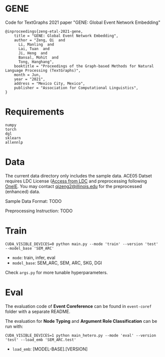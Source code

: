 # GENE

Code for TextGraphs 2021 paper "GENE: Global Event Network Embedding"

```
@inproceedings{zeng-etal-2021-gene,
    title = "GENE: Global Event Network Embedding",
    author = "Zeng, Qi  and
      Li, Manling  and
      Lai, Tuan  and
      Ji, Heng  and
      Bansal, Mohit  and
      Tong, Hanghang",
    booktitle = "Proceedings of the Graph-based Methods for Natural Language Processing (TextGraphs)",
    month = Jun,
    year = "2021",
    address = "Mexico City, Mexico",
    publisher = "Association for Computational Linguistics",
}
```

# Requirements

```
numpy
torch
dgl
sklearn
allennlp
```



# Data 

The current data directory only includes the sample data. ACE05 Datset requires LDC License ([Access from LDC](https://catalog.ldc.upenn.edu/LDC2006T06) and preprocessing following [OneIE](http://blender.cs.illinois.edu/software/oneie/). You may contact qizeng2@illinois.edu for the preprocessed (enhanced) data.

Sample Data Format: TODO

Preprocessing Instruction: TODO

# Train

```
CUDA_VISIBLE_DEVICES=0 python main.py --mode 'train' --version 'test' --model_base 'SEM_ARC' 
```

- `mode`: train, infer, eval
- `model_base`:  SEM_ARC, SEM, ARC, SKG, DGI

Check `args.py` for more tunable hyperparameters. 

# Eval

The evaluation code of **Event Coreference** can be found in `event-coref` folder with a separate README.

The evaluation for **Node Typing** and **Argument Role Classification** can be run with:
```
CUDA_VISIBLE_DEVICES=1 python main_hetero.py --mode 'eval' --version 'test' --load_emb 'SEM_ARC.test'
```
- `load_emb`: [MODEL-BASE].[VERSION]
